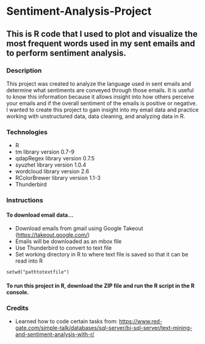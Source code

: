 # Sentiment-Analysis-Project

## This is R code that I used to plot and visualize the most frequent words used in my sent emails and to perform sentiment analysis.

### Description
This project was created to analyze the language used in sent emails and determine what sentiments are conveyed through those emails. It is useful to know this information because it allows insight into how others perceive your emails and if the overall sentiment of the emails is positive or negative. I wanted to create this project to gain insight into my email data and practice working with unstructured data, data cleaning, and analyzing data in R.

### Technologies
* R
* tm library version 0.7-9
* qdapRegex library version 0.7.5
* syuzhet library version 1.0.4
* wordcloud library version 2.6
* RColorBrewer library version 1.1-3
* Thunderbird

### Instructions
#### To download email data...
* Download emails from gmail using Google Takeout (https://takeout.google.com/)
* Emails will be downloaded as an mbox file
* Use Thunderbird to convert to text file
* Set working directory in R to where text file is saved so that it can be read into R
```
setwd("pathtotextfile")
```
#### To run this project in R, download the ZIP file and run the R script in the R console.

### Credits
* Learned how to code certain tasks from: https://www.red-gate.com/simple-talk/databases/sql-server/bi-sql-server/text-mining-and-sentiment-analysis-with-r/
